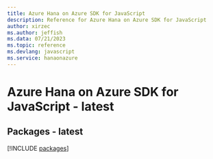 ```yaml
---
title: Azure Hana on Azure SDK for JavaScript
description: Reference for Azure Hana on Azure SDK for JavaScript
author: xirzec
ms.author: jeffish
ms.data: 07/21/2023
ms.topic: reference
ms.devlang: javascript
ms.service: hanaonazure
---
```

# Azure Hana on Azure SDK for JavaScript - latest
## Packages - latest
[!INCLUDE [packages](hana-on-azure-index.md)]